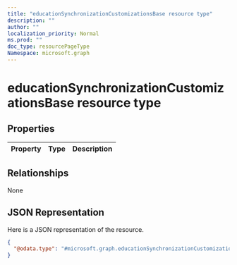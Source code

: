 ```yaml
---
title: "educationSynchronizationCustomizationsBase resource type"
description: ""
author: ""
localization_priority: Normal
ms.prod: ""
doc_type: resourcePageType
Namespace: microsoft.graph
---
```



# educationSynchronizationCustomizationsBase resource type



## Properties
|Property|Type|Description|
|:---|:---|:---|

## Relationships
None

## JSON Representation
Here is a JSON representation of the resource.
<!-- {
  "blockType": "resource",
  "@odata.type": "microsoft.graph.educationSynchronizationCustomizationsBase"
}
-->
``` json
{
  "@odata.type": "#microsoft.graph.educationSynchronizationCustomizationsBase"
}
```

